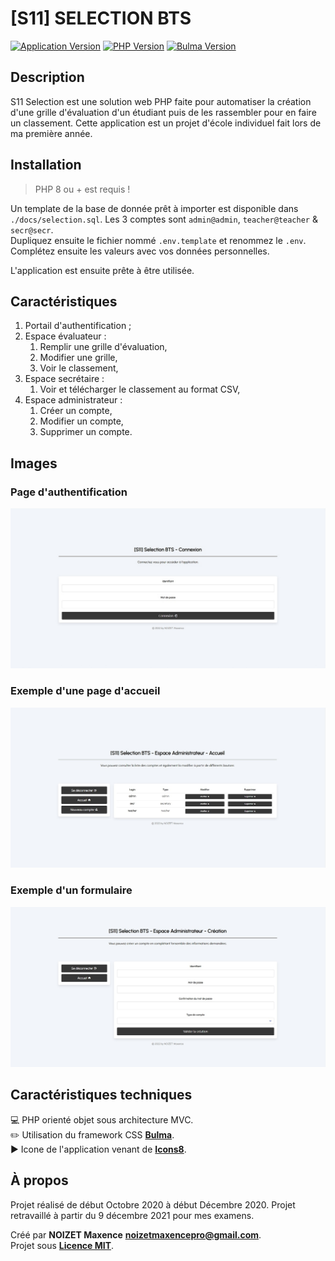 # [S11] SELECTION BTS

[![Application Version](https://img.shields.io/badge/version-1.1.0-9cf)](https://github.com/25thMaxouuu/s11-selection)
[![PHP Version](https://img.shields.io/badge/php-%3E%3D%208.0.13-%37278AB)](https://www.php.net/)
[![Bulma Version](https://img.shields.io/badge/dynamic/json?color=%2300D1B2&label=Bulma&query=%24.version&url=https%3A%2F%2Fraw.githubusercontent.com%2Fjgthms%2Fbulma%2Fmaster%2Fpackage.json)](https://bulma.io/)

## Description

S11 Selection est une solution web PHP faite pour automatiser la création d'une grille d'évaluation d'un étudiant puis de les rassembler pour en faire un classement. Cette application est un projet d'école individuel fait lors de ma première année.

## Installation

> PHP 8 ou + est requis !

Un template de la base de donnée prêt à importer est disponible dans `./docs/selection.sql`. Les 3 comptes sont `admin@admin`, `teacher@teacher` & `secr@secr`.\
Dupliquez ensuite le fichier nommé `.env.template` et renommez le `.env`. Complétez ensuite les valeurs avec vos données personnelles.

L'application est ensuite prête à être utilisée.

## Caractéristiques

1. Portail d'authentification ;
2. Espace évaluateur :
   1. Remplir une grille d'évaluation,
   2. Modifier une grille,
   3. Voir le classement,
3. Espace secrétaire :
   1. Voir et télécharger le classement au format CSV,
4. Espace administrateur :
   1. Créer un compte,
   2. Modifier un compte,
   3. Supprimer un compte.

## Images

### Page d'authentification

<p align="center">
   <img alt="Authentication page" width="700" src="./README-PICTURES/auth-home.jpg">
</p>

### Exemple d'une page d'accueil

<p align="center">
   <img alt="Home page example" width="700" src="./README-PICTURES/home-example.jpg">
</p>

### Exemple d'un formulaire

<p align="center">
   <img alt="Form example" width="700" src="./README-PICTURES/form-example.jpg">
</p>

## Caractéristiques techniques

:computer: PHP orienté objet sous architecture MVC.\
:pencil2: Utilisation du framework CSS **[Bulma](https://bulma.io/documentation/overview/start/)**.\
:arrow_forward: Icone de l'application venant de **[Icons8](https://icons8.com/icon/64044/grille)**.

## À propos

Projet réalisé de début Octobre 2020 à début Décembre 2020. Projet retravaillé à partir du 9 décembre 2021 pour mes examens.

Créé par **NOIZET Maxence** **<noizetmaxencepro@gmail.com>**.\
Projet sous **[Licence MIT](https://opensource.org/licenses/MIT)**.
